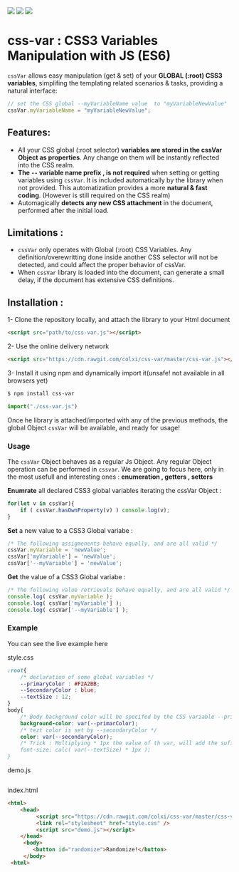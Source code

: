 ![](https://img.shields.io/badge/cdn-cdn.rawgit-green.svg)
![](https://img.shields.io/badge/Javascript-ES6-orange.svg)
![](https://img.shields.io/badge/markup-CSS3-blue.svg)

# css-var : CSS3 Variables Manipulation with JS (ES6)
`cssVar` allows easy manipulation (get & set) of your **GLOBAL (:root) CSS3 variables**, simplifing the templating related scenarios & tasks, providing a natural interface:

```javascript
// set the CSS global --myVariableName value  to "myVariableNewValue"
cssVar.myVariableName = "myVariableNewValue";
```

## Features:
- All your CSS global (:root selector) **variables are stored in the cssVar Object as properties**. Any change on them will be instantly reflected into the CSS realm.
- **The `--` variable name prefix , is not required** when setting or getting variables using `cssVar`. It is included automatically by the library when not provided. This automatization provides a more **natural & fast coding**. (However is still required on the CSS realm)
- Automagically **detects any new CSS attachment** in the document, performed after the initial load.

## Limitations :
- `cssVar` only operates with Global (:root) CSS Variables. Any definition/overewritting done inside another CSS selector will not be detected, and could affect the proper behavior of cssVar.
- When `cssVar` library is loaded into the document, can generate a small delay, if the document has extensive CSS definitions.

## Installation :

1- Clone the repository locally, and attach the library to your Html document
 ```html
<script src="path/to/css-var.js"></script> 
```

2- Use the online delivery network
 ```html
<script src="https://cdn.rawgit.com/colxi/css-var/master/css-var.js"></script> 
```

3- Install it using npm and dynamically import it(unsafe! not available in all browsers yet)
 ```bash
$ npm install css-var
```
```javascript
import("./css-var.js")
```

Once he library is attached/imported with any of the previous methods, the global Object `cssVar` will be available, and ready for usage!

### Usage
The `cssVar` Object behaves as a regular Js Object.  Any regular Object operation can be performed in `cssvar`. We are going to focus here, only in the most usefull and interesting ones : **enumeration , getters , setters**

**Enumrate** all declared CSS3 global variables iterating the cssVar Object :
```javascript
for(let v in cssVar){
    if ( cssVar.hasOwnProperty(v) ) console.log(v);
}
```
**Set** a new value to a  CSS3 Global variabe :
```javascript
/* The following assigmenents behave equally, and are all valid */
cssVar.myVariable = 'newValue';
cssVar['myVariable'] = 'newValue';
cssVar['--myVariable'] = 'newValue';
```
**Get** the value of a CSS3 Global variabe :
```javascript
/* The following value retrievals behave equally, and are all valid */
console.log( cssVar.myVariable );
console.log( cssVar['myVariable'] );
console.log( cssVar['--myVariable'] );
```

### Example
You can see the live example here

style.css
```css
:root{
    /* declaration of some global variables */
    --primaryColor : #F2A2BB;
    --SecondaryColor : blue;
    --textSize : 12;
}
body{
    /* Body background color will be specifed by the CSS variable --primaryColor */
    background-color: var(--primarColor);
    /* tezt color is set by --secondaryColor */ 
    color: var(--secondaryColor);
    /* Trick : Multiplying * 1px the value of th var, will add the sufix "px" automatically
    font-size: calc( var(--textSize) * 1px );
}
```

demo.js
```javscript

```
 
index.html
```html
<html>
    <head>
         <script src="https://cdn.rawgit.com/colxi/css-var/master/css-var.js"></script>
         <link rel="stylesheet" href="style.css" />
         <script src="demo.js"></script>
    </head>
     <body>
        <button id="randomize">Randomize!</button>
     </body>
 <html>
 ```

